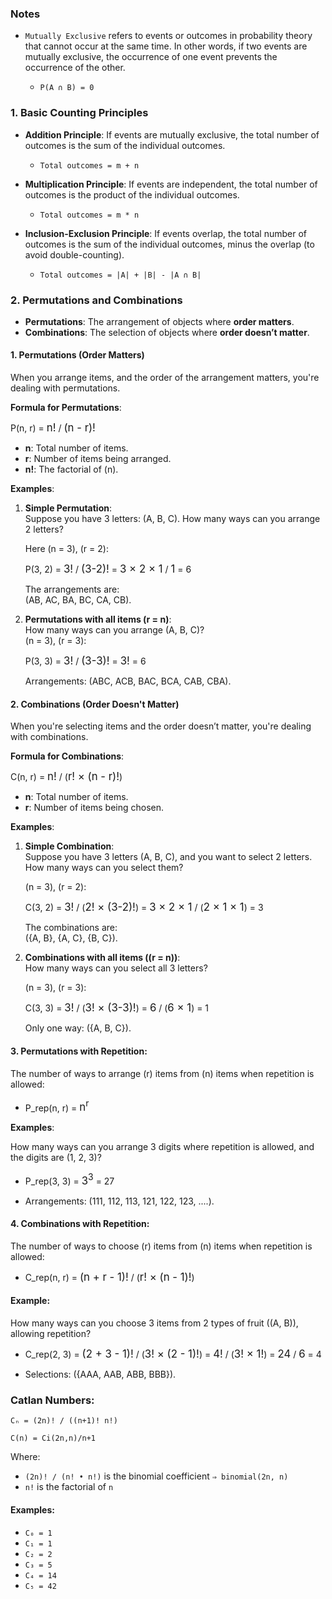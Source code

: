 ### **Notes**

- `Mutually Exclusive` refers to events or outcomes in probability theory that cannot occur at the same time. In other words, if two events are mutually exclusive, the occurrence of one event prevents the occurrence of the other.

   - `P(A ∩ B) = 0`

### **1. Basic Counting Principles**

- **Addition Principle**: If events are mutually exclusive, the total number of outcomes is the sum of the individual outcomes.  

    - `Total outcomes = m + n`

- **Multiplication Principle**: If events are independent, the total number of outcomes is the product of the individual outcomes.  

    - `Total outcomes = m * n`

- **Inclusion-Exclusion Principle**: If events overlap, the total number of outcomes is the sum of the individual outcomes, minus the overlap (to avoid double-counting).  
  
    - `Total outcomes = |A| + |B| - |A ∩ B|`

### **2. Permutations and Combinations**

- **Permutations**: The arrangement of objects where **order matters**.  
- **Combinations**: The selection of objects where **order doesn’t matter**.  

#### **1. Permutations (Order Matters)**

When you arrange items, and the order of the arrangement matters, you're dealing with permutations.

**Formula for Permutations**:

P(n, r) = <span style="font-size: larger;">n!</span> / <span style="font-size: larger;">(n - r)!</span>

- **n**: Total number of items.
- **r**: Number of items being arranged.
- **n!**: The factorial of \(n\).

**Examples**:

1. **Simple Permutation**:  
   Suppose you have 3 letters: \(A, B, C\). How many ways can you arrange 2 letters?  

   Here \(n = 3\), \(r = 2\):  
 
   P(3, 2) = <span style="font-size: larger;">3!</span> / <span style="font-size: larger;">(3-2)!</span> = <span style="font-size: larger;">3 × 2 × 1</span> / <span style="font-size: larger;">1</span> = 6

   The arrangements are:  
   \(AB, AC, BA, BC, CA, CB\).

2. **Permutations with all items \(r = n\)**:  
   How many ways can you arrange \(A, B, C\)?  
   \(n = 3\), \(r = 3\):  

   P(3, 3) = <span style="font-size: larger;">3!</span> / <span style="font-size: larger;">(3-3)!</span> = <span style="font-size: larger;">3!</span> = 6
   
   Arrangements: \(ABC, ACB, BAC, BCA, CAB, CBA\).


#### **2. Combinations (Order Doesn't Matter)**

When you're selecting items and the order doesn’t matter, you're dealing with combinations.

**Formula for Combinations**:

C(n, r) = <span style="font-size: larger;">n!</span> / (<span style="font-size: larger;">r! × (n - r)!</span>)

- **n**: Total number of items.
- **r**: Number of items being chosen.

**Examples**:

1. **Simple Combination**:  
   Suppose you have 3 letters \(A, B, C\), and you want to select 2 letters. How many ways can you select them? 

   \(n = 3\), \(r = 2\):  
  
   C(3, 2) = <span style="font-size: larger;">3!</span> / (<span style="font-size: larger;">2! × (3-2)!</span>) = <span style="font-size: larger;">3 × 2 × 1</span> / (<span style="font-size: larger;">2 × 1 × 1</span>) = 3
   
   The combinations are:  
   \(\{A, B\}, \{A, C\}, \{B, C\}\).

2. **Combinations with all items (\(r = n\))**:  
   How many ways can you select all 3 letters?  

   \(n = 3\), \(r = 3\):  

   C(3, 3) = <span style="font-size: larger;">3!</span> / (<span style="font-size: larger;">3! × (3-3)!</span>) = <span style="font-size: larger;">6</span> / (<span style="font-size: larger;">6 × 1</span>) = 1
   
   Only one way: \(\{A, B, C\}\).

#### **3. Permutations with Repetition**:

The number of ways to arrange \(r\) items from \(n\) items when repetition is allowed:  

- P_rep(n, r) = <span style="font-size: larger;">n<sup>r</sup></span>


**Examples**:

How many ways can you arrange 3 digits where repetition is allowed, and the digits are \(1, 2, 3\)?  

- P_rep(3, 3) = <span style="font-size: larger;">3<sup>3</sup></span> = 27

- Arrangements: \(111, 112, 113, 121, 122, 123, \....\).


#### **4. Combinations with Repetition**:
The number of ways to choose \(r\) items from \(n\) items when repetition is allowed:  


- C_rep(n, r) = <span style="font-size: larger;">(n + r - 1)!</span> / (<span style="font-size: larger;">r! × (n - 1)!</span>)


#### Example:

How many ways can you choose 3 items from 2 types of fruit (\(A, B\)), allowing repetition?  


- C_rep(2, 3) = <span style="font-size: larger;">(2 + 3 - 1)!</span> / (<span style="font-size: larger;">3! × (2 - 1)!</span>) = <span style="font-size: larger;">4!</span> / (<span style="font-size: larger;">3! × 1!</span>) = <span style="font-size: larger;">24</span> / <span style="font-size: larger;">6</span> = 4

- Selections: \(\{AAA, AAB, ABB, BBB\}\).


### Catlan Numbers:

`Cₙ = (2n)! / ((n+1)! n!)`

`C(n) = Ci(2n,n)/n+1`

<p>Where:</p>
<ul>
  <li><code>(2n)! / (n! &bull; n!)</code> is the binomial coefficient <code>&#8658; binomial(2n, n)</code></li>
  <li><code>n!</code> is the factorial of <code>n</code></li>
</ul>




#### Examples:

- `C₀ = 1`
- `C₁ = 1`
- `C₂ = 2`
- `C₃ = 5`
- `C₄ = 14`
- `C₅ = 42`

